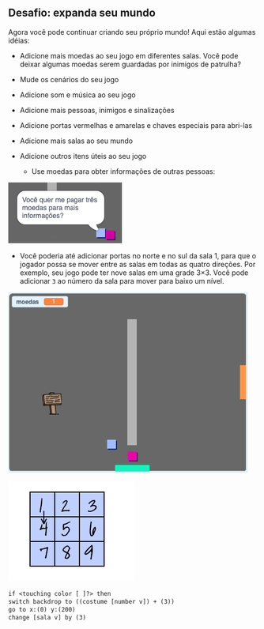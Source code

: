 ## Desafio: expanda seu mundo

Agora você pode continuar criando seu próprio mundo! Aqui estão algumas idéias:

+ Adicione mais moedas ao seu jogo em diferentes salas. Você pode deixar algumas moedas serem guardadas por inimigos de patrulha?
+ Mude os cenários do seu jogo
+ Adicione som e música ao seu jogo
+ Adicione mais pessoas, inimigos e sinalizações
+ Adicione portas vermelhas e amarelas e chaves especiais para abri-las
+ Adicione mais salas ao seu mundo
+ Adicione outros itens úteis ao seu jogo
    
    + Use moedas para obter informações de outras pessoas:

![captura de tela](images/world-bribe.png)

+ Você poderia até adicionar portas no norte e no sul da sala 1, para que o jogador possa se mover entre as salas em todas as quatro direções. Por exemplo, seu jogo pode ter nove salas em uma grade 3×3. Você pode adicionar `3` ao número da sala para mover para baixo um nível.

![captura de tela](images/north-south-rooms.png)

![captura de tela](images/number-grid.png)

```blocks3
if <touching color [ ]?> then
switch backdrop to ((costume [number v]) + (3))
go to x:(0) y:(200)
change [sala v] by (3)
```